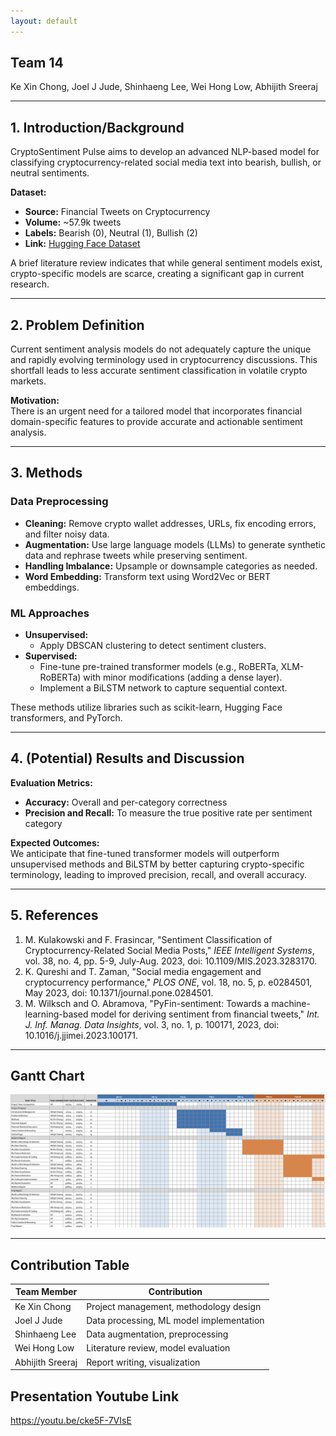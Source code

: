 ```yaml
---
layout: default
---
```


## Team 14  
Ke Xin Chong, Joel J Jude, Shinhaeng Lee, Wei Hong Low, Abhijith Sreeraj

---

## 1. Introduction/Background

CryptoSentiment Pulse aims to develop an advanced NLP-based model for classifying cryptocurrency-related social media text into bearish, bullish, or neutral sentiments.

**Dataset:**  
- **Source:** Financial Tweets on Cryptocurrency  
- **Volume:** ~57.9k tweets  
- **Labels:** Bearish (0), Neutral (1), Bullish (2)  
- **Link:** [Hugging Face Dataset](https://huggingface.co/datasets/StephanAkkerman/financial-tweets-crypto)

A brief literature review indicates that while general sentiment models exist, crypto-specific models are scarce, creating a significant gap in current research.

---

## 2. Problem Definition

Current sentiment analysis models do not adequately capture the unique and rapidly evolving terminology used in cryptocurrency discussions. This shortfall leads to less accurate sentiment classification in volatile crypto markets.

**Motivation:**  
There is an urgent need for a tailored model that incorporates financial domain-specific features to provide accurate and actionable sentiment analysis.

---

## 3. Methods

### Data Preprocessing
- **Cleaning:** Remove crypto wallet addresses, URLs, fix encoding errors, and filter noisy data.
- **Augmentation:** Use large language models (LLMs) to generate synthetic data and rephrase tweets while preserving sentiment.
- **Handling Imbalance:** Upsample or downsample categories as needed.
- **Word Embedding:** Transform text using Word2Vec or BERT embeddings.

### ML Approaches
- **Unsupervised:**  
  - Apply DBSCAN clustering to detect sentiment clusters.
- **Supervised:**  
  - Fine-tune pre-trained transformer models (e.g., RoBERTa, XLM-RoBERTa) with minor modifications (adding a dense layer).  
  - Implement a BiLSTM network to capture sequential context.

These methods utilize libraries such as scikit-learn, Hugging Face transformers, and PyTorch.

---

## 4. (Potential) Results and Discussion

**Evaluation Metrics:**  
- **Accuracy:** Overall and per-category correctness  
- **Precision and Recall:** To measure the true positive rate per sentiment category

**Expected Outcomes:**  
We anticipate that fine-tuned transformer models will outperform unsupervised methods and BiLSTM by better capturing crypto-specific terminology, leading to improved precision, recall, and overall accuracy.

---

## 5. References

1. M. Kulakowski and F. Frasincar, "Sentiment Classification of Cryptocurrency-Related Social Media Posts," *IEEE Intelligent Systems*, vol. 38, no. 4, pp. 5-9, July-Aug. 2023, doi: 10.1109/MIS.2023.3283170.  
2. K. Qureshi and T. Zaman, "Social media engagement and cryptocurrency performance," *PLOS ONE*, vol. 18, no. 5, p. e0284501, May 2023, doi: 10.1371/journal.pone.0284501.  
3. M. Wilksch and O. Abramova, "PyFin-sentiment: Towards a machine-learning-based model for deriving sentiment from financial tweets," *Int. J. Inf. Manag. Data Insights*, vol. 3, no. 1, p. 100171, 2023, doi: 10.1016/j.jjimei.2023.100171.

---

## Gantt Chart

![Gantt Chart](assets/css/gantt-chart.png)  

---

## Contribution Table

| **Team Member**    | **Contribution**                                    |
|--------------------|-----------------------------------------------------|
| Ke Xin Chong       | Project management, methodology design              |
| Joel J Jude        | Data processing, ML model implementation            |
| Shinhaeng Lee      | Data augmentation, preprocessing                    |
| Wei Hong Low       | Literature review, model evaluation                 |
| Abhijith Sreeraj   | Report writing, visualization                       |

## Presentation Youtube Link

https://youtu.be/cke5F-7VIsE
